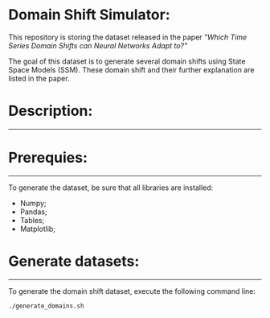 








# Domain Shift Simulator:
This repository is storing the dataset released in the paper *"Which Time Series Domain Shifts can Neural Networks Adapt to?"*

The goal of this dataset is to generate several domain shifts using State Space Models (SSM). These domain shift and their further explanation are listed in the paper.

# Description:
---


# Prerequies:
---
To generate the dataset, be sure that all libraries are installed:
- Numpy;
- Pandas;
- Tables;
- Matplotlib;


# Generate datasets:
---
To generate the domain shift dataset, execute the following command line:

``
./generate_domains.sh
``



